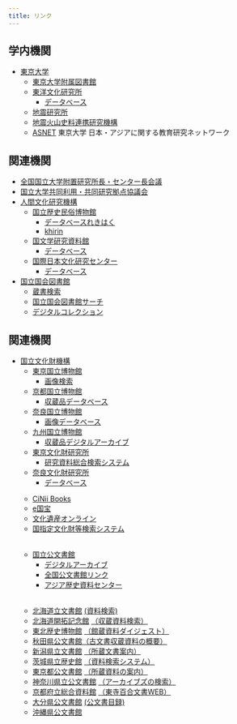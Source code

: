 ```yaml
---
title: リンク
---
```


<h2 class="h03 mt2">学内機関</h2>

- [東京大学](http://www.u-tokyo.ac.jp/index_j.html)
    - [東京大学附属図書館](http://www.lib.u-tokyo.ac.jp/)
    - [東洋文化研究所](https://www.ioc.u-tokyo.ac.jp/)
        - [データベース](http://www.ioc.u-tokyo.ac.jp/database/index.html)
    - [地震研究所](https://www.eri.u-tokyo.ac.jp/)
    - [地震火山史料連携研究機構](http://www.eri.u-tokyo.ac.jp/project/eri-hi-cro/index.html)
    - [ASNET](https://www.ioc.u-tokyo.ac.jp/archives/asnet/) 東京大学
            日本・アジアに関する教育研究ネットワーク

<h2 class="h03 mt2">関連機関</h2>

- [全国国立大学附置研究所長・センター長会議](http://www.shochou-kaigi.org/)
- [国立大学共同利用・共同研究拠点協議会](http://www.kyoten.org/)
- [人間文化研究機構](http://www.nihu.jp/)
    - [国立歴史民俗博物館](http://www.rekihaku.ac.jp) 
        - [データベースれきはく](http://www.rekihaku.ac.jp/education_research/gallery/database/index.html)
        - [khirin](https://khirin-ld.rekihaku.ac.jp/)
    - [国文学研究資料館](http://www.nijl.ac.jp/)
        - [データベース](http://www.nijl.ac.jp/pages/database/)
    - [国際日本文化研究センター](http://www.nichibun.ac.jp/)
        - [データベース](http://www.nichibun.ac.jp/graphicversion/dbase/database.html)
- [国立国会図書館](http://www.ndl.go.jp/)
    - [蔵書検索](https://ndlopac.ndl.go.jp/)
    - [国立国会図書館サーチ](http://iss.ndl.go.jp/)
    - [デジタルコレクション](http://dl.ndl.go.jp/)

<h2 class="h03 mt2">関連機関</h2>

- [国立文化財機構](http://www.nich.go.jp/)
    - [東京国立博物館](http://www.tnm.jp/) 
        - [画像検索](http://webarchives.tnm.jp/imgsearch/)
   - [京都国立博物館](http://www.kyohaku.go.jp/jp/) 
        - [収蔵品データベース](http://www.kyohaku.go.jp/jp/syuzou/index.html)
   - [奈良国立博物館](http://www.narahaku.go.jp/) 
        - [画像データベース](http://imagedb.narahaku.go.jp/archive_search/search/Login.action)
   - [九州国立博物館](http://www.kyuhaku.jp/) 
        - [収蔵品デジタルアーカイブ](http://d-archive.kyuhaku.jp/)
   - [東京文化財研究所](http://www.tobunken.go.jp/index_j.html) 
        - [研究資料総合検索システム](http://archives.tobunken.go.jp/internet/index.html)
   - [奈良文化財研究所](http://www.nabunken.go.jp/) 
        - [データベース](https://www.nabunken.go.jp/publication/)



<ul>


<ul>
    <li><a href="http://ci.nii.ac.jp/books/?l=ja">CiNii Books</a></li>
    <li><a href="http://www.emuseum.jp/">e国宝</a></li>
    <li>
    <a href="http://bunka.nii.ac.jp/Index.do">文化遺産オンライン</a>
    </li>
    <li>
    <a href="http://www.bunka.go.jp/bsys/index.asp"
        >国指定文化財等検索システム</a
    >
    </li>

</ul>

<br/>

<ul>
    <li>
        <a href="http://www.archives.go.jp/">国立公文書館</a>
        <ul>
            <li>
            <a href="http://www.digital.archives.go.jp/index.html"
                >デジタルアーカイブ</a
            >
            </li>
            <li>
            <a href="http://www.archives.go.jp/links/index.html#Sec_04"
                >全国公文書館リンク</a
            >
            </li>
            <li>
            <a href="http://www.jacar.go.jp/">アジア歴史資料センター</a>
            </li>
        </ul>
    </li>
</ul>

<br/>

<ul>
    <li>
    <a href="http://www.pref.hokkaido.lg.jp/sm/mnj/">北海道立文書館</a>
    <a href="http://www.pref.hokkaido.lg.jp/sm/mnj/d/shiryokensaku.htm"
        >(資料検索)</a
    >
    </li>
    <li>
    <a href="http://www.hmh.pref.hokkaido.jp/">北海道開拓記念館</a>
    <a href="http://www.hmh.pref.hokkaido.jp/kensaku/KENSAKU1.HTM"
        >（収蔵資料検索）</a
    >
    </li>
    <li>
    <a href="http://www.thm.pref.miyagi.jp/">東北歴史博物館</a>
    <a href="http://www.thm.pref.miyagi.jp/index.php?app=shiryo_bunrui"
        >（館蔵資料ダイジェスト）</a
    >
    </li>
    <li>
    <a href="http://www.pref.akita.lg.jp/kobunsyo/">秋田県公文書館</a
    ><a
        href="http://www.pref.akita.lg.jp/www/contents/1251352984801/index.html"
        >（古文書収蔵資料の概要）</a
    >
    </li>
    <li>
    <a href="http://www.archives.pref.niigata.jp/">新潟県立文書館</a>
    <a href="http://www.archives.pref.niigata.jp/shozo-bunsho-annai/"
        >（所蔵文書案内）</a
    >
    </li>
    <li>
    <a href="http://www.rekishikan.museum.ibk.ed.jp/">茨城県立歴史館</a>
    <a href="http://www2.rekishikan.museum.ibk.ed.jp/"
        >（資料検索システム）</a
    >
    </li>
    <li>
    <a href="http://www.soumu.metro.tokyo.jp/01soumu/archives/index.htm"
        >東京都公文書館</a
    >
    <a
        href="http://www.soumu.metro.tokyo.jp/01soumu/archives/03shozou_shiryou.htm"
        >（所蔵資料の案内）</a
    >
    </li>
    <li>
    <a href="http://www.pref.kanagawa.jp/cnt/f1040/">神奈川県立公文書館</a>
    <a href="http://kanagawa-archives-search.force.com/Gov__p0520"
        >（アーカイブズの検索）</a
    >
    </li>
    <li>
    <a href="http://www.pref.kyoto.jp/shiryokan/">京都府立総合資料館</a>
    <a href="http://hyakugo.kyoto.jp/">（東寺百合文書WEB）</a>
    </li>
    <li>
    <a href="http://www.pref.oita.jp/site/346/">大分県公文書館</a>
    <a href="http://www.pref.oita.jp/site/346/list-top.html"
        >(公文書目録)</a
    >
    </li>
    <li>
    <a href="http://www.archives.pref.okinawa.jp/">沖縄県公文書館</a>
    </li>
</ul>
